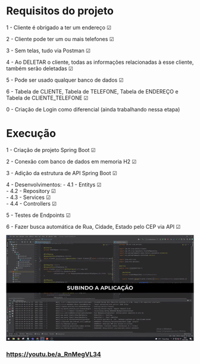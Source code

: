 # Requisitos do projeto
1 - Cliente é obrigado a ter um endereço ☑ <p/>
2 - Cliente pode ter um ou mais telefones ☑ <p/>
3 - Sem telas, tudo via Postman ☑<p/>
4 - Ao DELETAR o cliente, todas as informações relacionadas à esse cliente, também serão deletadas ☑ <p/>
5 - Pode ser usado qualquer banco de dados ☑ <p/>
6 - Tabela de CLIENTE, Tabela de TELEFONE, Tabela de ENDEREÇO e Tabela de CLIENTE_TELEFONE ☑ <p/>
0 - Criação de Login como diferencial (ainda trabalhando nessa etapa)<p/>

# Execução
1 - Criação de projeto Spring Boot ☑ <p/>
2 - Conexão com banco de dados em memoria H2 ☑ <p/>
3 - Adição da estrutura de API Spring Boot ☑<p/>
<p>4 - Desenvolvimentos:
   - 4.1 - Entitys ☑ <br />
   - 4.2 - Repository ☑<br />
   - 4.3 - Services ☑<br />
   - 4.4 - Controllers ☑<p/>
5 - Testes de Endpoints ☑<p/>
6 - Fazer busca automática de Rua, Cidade, Estado pelo CEP via API ☑<p/>

![](https://github.com/MelloWill36/CRUD_API_SpringBoot_com_JPA_e_H2/blob/main/GifCrudAPI.gif)

 ### https://youtu.be/a_RnMegVL34 <br />
